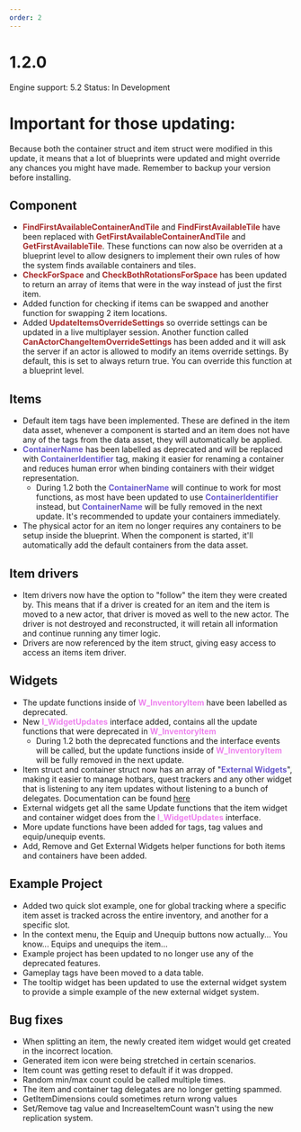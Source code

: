 ```yaml
---
order: 2
---
```

# 1.2.0
Engine support: 5.2
Status: In Development

# Important for those updating:
Because both the container struct and item struct were modified in this update, it means that a lot of blueprints were updated and might override any chances you might have made. Remember to backup your version before installing.

## Component
- <span style="color:brown">**FindFirstAvailableContainerAndTile**</span> and <span style="color:brown">**FindFirstAvailableTile**</span> have been replaced with <span style="color:brown">**GetFirstAvailableContainerAndTile**</span> and <span style="color:brown">**GetFirstAvailableTile**</span>. These functions can now also be overriden at a blueprint level to allow designers to implement their own rules of how the system finds available containers and tiles.
- <span style="color:brown">**CheckForSpace**</span> and <span style="color:brown">**CheckBothRotationsForSpace**</span> has been updated to return an array of items that were in the way instead of just the first item.
- Added function for checking if items can be swapped and another function for swapping 2 item locations.
- Added <span style="color:brown">**UpdateItemsOverrideSettings**</span> so override settings can be updated in a live multiplayer session. Another function called <span style="color:brown">**CanActorChangeItemOverrideSettings**</span> has been added and it will ask the server if an actor is allowed to modify an items override settings. By default, this is set to always return true. You can override this function at a blueprint level.

## Items
- Default item tags have been implemented. These are defined in the item data asset, whenever a component is started and an item does not have any of the tags from the data asset, they will automatically be applied.
- <span style="color:slateblue">**ContainerName**</span> has been labelled as deprecated and will be replaced with  <span style="color:slateblue">**ContainerIdentifier**</span> tag, making it easier for renaming a container and reduces human error when binding containers with their widget representation.
    - During 1.2 both the <span style="color:slateblue">**ContainerName**</span> will continue to work for most functions, as most have been updated to use <span style="color:slateblue">**ContainerIdentifier**</span> instead, but <span style="color:slateblue">**ContainerName**</span> will be fully removed in the next update. It's recommended to update your containers immediately.
- The physical actor for an item no longer requires any containers to be setup inside the blueprint. When the component is started, it'll automatically add the default containers from the data asset.

## Item drivers
- Item drivers now have the option to "follow" the item they were created by. This means that if a driver is created for an item and the item is moved to a new actor, that driver is moved as well to the new actor. The driver is not destroyed and reconstructed, it will retain all information and continue running any timer logic.
- Drivers are now referenced by the item struct, giving easy access to access an items item driver.

## Widgets
- The update functions inside of <span style="color:violet">**W_InventoryItem**</span> have been labelled as deprecated.
- New <span style="color:violet">**I_WidgetUpdates**</span> interface added, contains all the update functions that were deprecated in <span style="color:violet">**W_InventoryItem**</span>
    - During 1.2 both the deprecated functions and the interface events will be called, but the update functions inside of <span style="color:violet">**W_InventoryItem**</span> will be fully removed in the next update.
- Item struct and container struct now has an array of "<span style="color:slateblue">**External Widgets**</span>", making it easier to manage hotbars, quest trackers and any other widget that is listening to any item updates without listening to a bunch of delegates. Documentation can be found [here](https://inventoryframework.github.io/workinginthesystem/externalwidgets/)
- External widgets get all the same Update functions that the item widget and container widget does from the <span style="color:violet">**I_WidgetUpdates**</span> interface.
- More update functions have been added for tags, tag values and equip/unequip events.
- Add, Remove and Get External Widgets helper functions for both items and containers have been added.

## Example Project
- Added two quick slot example, one for global tracking where a specific item asset is tracked across the entire inventory, and another for a specific slot.
- In the context menu, the Equip and Unequip buttons now actually... You know... Equips and unequips the item...
- Example project has been updated to no longer use any of the deprecated features.
- Gameplay tags have been moved to a data table.
- The tooltip widget has been updated to use the external widget system to provide a simple example of the new external widget system.

## Bug fixes
- When splitting an item, the newly created item widget would get created in the incorrect location.
- Generated item icon were being stretched in certain scenarios.
- Item count was getting reset to default if it was dropped.
- Random min/max count could be called multiple times.
- The item and container tag delegates are no longer getting spammed.
- GetItemDimensions could sometimes return wrong values
- Set/Remove tag value and IncreaseItemCount wasn't using the new replication system.